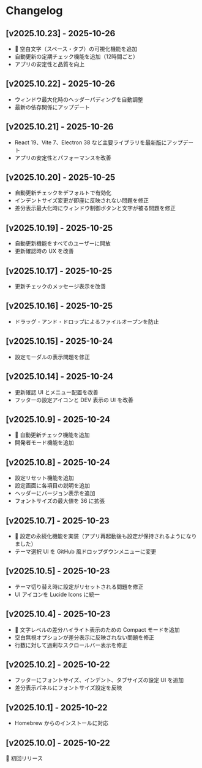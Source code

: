 # Changelog

## [v2025.10.23] - 2025-10-26

- 🎉 空白文字（スペース・タブ）の可視化機能を追加
- 自動更新の定期チェック機能を追加（12時間ごと）
- アプリの安定性と品質を向上

## [v2025.10.22] - 2025-10-26

- ウィンドウ最大化時のヘッダーパディングを自動調整
- 最新の依存関係にアップデート

## [v2025.10.21] - 2025-10-26

- React 19、Vite 7、Electron 38 など主要ライブラリを最新版にアップデート
- アプリの安定性とパフォーマンスを改善

## [v2025.10.20] - 2025-10-25

- 自動更新チェックをデフォルトで有効化
- インデントサイズ変更が即座に反映されない問題を修正
- 差分表示最大化時にウィンドウ制御ボタンと文字が被る問題を修正

## [v2025.10.19] - 2025-10-25

- 自動更新機能をすべてのユーザーに開放
- 更新確認時の UX を改善

## [v2025.10.17] - 2025-10-25

- 更新チェックのメッセージ表示を改善

## [v2025.10.16] - 2025-10-25

- ドラッグ・アンド・ドロップによるファイルオープンを防止

## [v2025.10.15] - 2025-10-24

- 設定モーダルの表示問題を修正

## [v2025.10.14] - 2025-10-24

- 更新確認 UI とメニュー配置を改善
- フッターの設定アイコンと DEV 表示の UI を改善

## [v2025.10.9] - 2025-10-24

- 🎉 自動更新チェック機能を追加
- 開発者モード機能を追加

## [v2025.10.8] - 2025-10-24

- 設定リセット機能を追加
- 設定画面に各項目の説明を追加
- ヘッダーにバージョン表示を追加
- フォントサイズの最大値を 36 に拡張

## [v2025.10.7] - 2025-10-23

- 🎉 設定の永続化機能を実装（アプリ再起動後も設定が保持されるようになりました）
- テーマ選択 UI を GitHub 風ドロップダウンメニューに変更

## [v2025.10.5] - 2025-10-23

- テーマ切り替え時に設定がリセットされる問題を修正
- UI アイコンを Lucide Icons に統一

## [v2025.10.4] - 2025-10-23

- 🎉 文字レベルの差分ハイライト表示のための Compact モードを追加
- 空白無視オプションが差分表示に反映されない問題を修正
- 行数に対して過剰なスクロールバー表示を修正

## [v2025.10.2] - 2025-10-22

- フッターにフォントサイズ、インデント、タブサイズの設定 UI を追加
- 差分表示パネルにフォントサイズ設定を反映

## [v2025.10.1] - 2025-10-22

- Homebrew からのインストールに対応

## [v2025.10.0] - 2025-10-22

🎉 初回リリース
